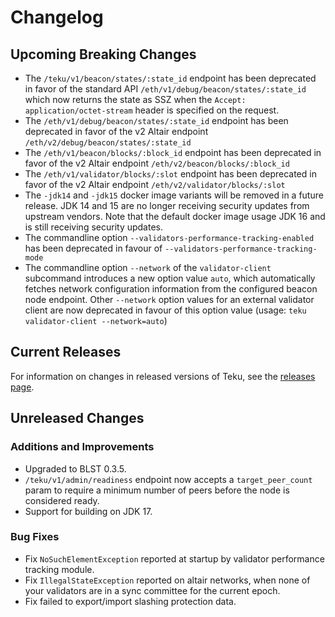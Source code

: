 # Changelog

## Upcoming Breaking Changes
- The `/teku/v1/beacon/states/:state_id` endpoint has been deprecated in favor of the standard API `/eth/v1/debug/beacon/states/:state_id` which now returns the state as SSZ when the `Accept: application/octet-stream` header is specified on the request.
- The `/eth/v1/debug/beacon/states/:state_id` endpoint has been deprecated in favor of the v2 Altair endpoint `/eth/v2/debug/beacon/states/:state_id`
- The `/eth/v1/beacon/blocks/:block_id` endpoint has been deprecated in favor of the v2 Altair endpoint `/eth/v2/beacon/blocks/:block_id`
- The `/eth/v1/validator/blocks/:slot` endpoint has been deprecated in favor of the v2 Altair endpoint `/eth/v2/validator/blocks/:slot`
- The `-jdk14` and `-jdk15` docker image variants will be removed in a future release. JDK 14 and 15 are no longer receiving security updates from upstream vendors.
  Note that the default docker image usage JDK 16 and is still receiving security updates.
- The commandline option `--validators-performance-tracking-enabled` has been deprecated in favour of `--validators-performance-tracking-mode`
- The commandline option `--network` of the `validator-client` subcommand introduces a new option value `auto`, which automatically 
fetches network configuration information from the configured beacon node endpoint. Other `--network` option values for an external validator client 
 are now deprecated in favour of this option value (usage: `teku validator-client --network=auto`)
 
## Current Releases
For information on changes in released versions of Teku, see the [releases page](https://github.com/ConsenSys/teku/releases).

## Unreleased Changes

### Additions and Improvements
- Upgraded to BLST 0.3.5.
- `/teku/v1/admin/readiness` endpoint now accepts a `target_peer_count` param to require a minimum number of peers before the node is considered ready.
- Support for building on JDK 17.


### Bug Fixes
- Fix `NoSuchElementException` reported at startup by validator performance tracking module. 
- Fix `IllegalStateException` reported on altair networks, when none of your validators are in a sync committee for the current epoch.
- Fix failed to export/import slashing protection data.
